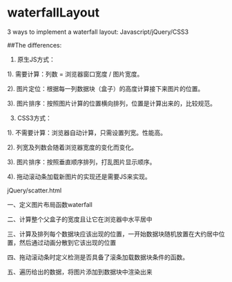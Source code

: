 # waterfallLayout
3 ways to implement a waterfall layout: Javascript/jQuery/CSS3

##The differences:

1. 原生JS方式：

1). 需要计算：列数 = 浏览器窗口宽度 / 图片宽度。

2). 图片定位：根据每一列数据块（盒子）的高度计算接下来图片的位置。

3). 图片排序：按照图片计算的位置横向排列，位置是计算出来的，比较规范。

3. CSS3方式：

1). 不需要计算：浏览器自动计算，只需设置列宽。性能高。

2). 列宽及列数会随着浏览器宽度的变化而变化。

3). 图片排序：按照垂直顺序排列，打乱图片显示顺序。

4). 拖动滚动条加载新图片的实现还是需要JS来实现。

jQuery/scatter.html

一、定义图片布局函数waterfall

二、计算整个父盒子的宽度且让它在浏览器中水平居中

三、计算及排列每个数据块应该出现的位置，一开始数据块随机放置在大约居中位置，然后通过动画分散到它该出现的位置

四、拖动滚动条时定义检测是否具备了滚条加载数据块条件的函数。

五、遍历给出的数据，将图片添加到数据块中渲染出来

